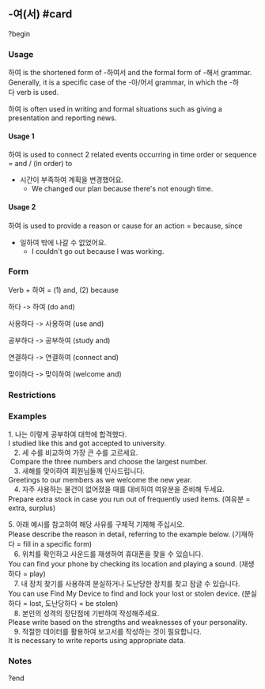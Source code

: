 ## -여(서) #card
?begin
### Usage
하여 is the shortened form of -하여서 and the formal form of -해서 grammar. Generally, it is a specific case of the -아/어서 grammar, in which the -하다 verb is used.

하여 is often used in writing and formal situations such as giving a presentation and reporting news.
#### Usage 1
하여 is used to connect 2 related events occurring in time order or sequence = and / (in order) to
- 시간이 부족하여 계획을 변경했어요.
	- We changed our plan because there's not enough time.
#### Usage 2
하여 is used to provide a reason or cause for an action = because, since
* 일하여 밖에 나갈 수 없었어요.
	* I couldn't go out because I was working.
### Form
Verb + 하여 = (1) and, (2) because  

하다 -> 하여 (do and)

사용하다 -> 사용하여 (use and)

공부하다 -> 공부하여 (study and)

연결하다 -> 연결하여 (connect and)

맞이하다 -> 맞이하여 (welcome and)
### Restrictions
### Examples
1. 나는 이렇게 공부하여 대학에 합격했다.  
	I studied like this and got accepted to university.  
 
 2. 세 수를 비교하여 가장 큰 수를 고르세요.  
	 Compare the three numbers and choose the largest number.  
 
 3. 새해를 맞이하여 회원님들께 인사드립니다.  
	Greetings to our members as we welcome the new year.  
 
 4. 자주 사용하는 물건이 없어졌을 때를 대비하여 여유분을 준비해 두세요.  
	Prepare extra stock in case you run out of frequently used items. (여유분 = extra, surplus) 

5. 아래 예시를 참고하여 해당 사유를 구체적 기재해 주십시오.  
	Please describe the reason in detail, referring to the example below. (기재하다 = fill in a specific form)  
 
 6. 위치를 확인하고 사운드를 재생하여 휴대폰을 찾을 수 있습니다.  
	You can find your phone by checking its location and playing a sound. (재생하다 = play)  
 
 7. 내 장치 찾기를 사용하여 분실하거나 도난당한 장치를 찾고 잠글 수 있습니다.  
	You can use Find My Device to find and lock your lost or stolen device. (분실하다 = lost, 도난당하다 = be stolen)  
 
 8. 본인의 성격의 장단점에 기반하여 작성해주세요.  
	Please write based on the strengths and weaknesses of your personality.  
 
 9. 적절한 데이터를 활용하여 보고서를 작성하는 것이 필요합니다.  
	It is necessary to write reports using appropriate data.
### Notes
?end
